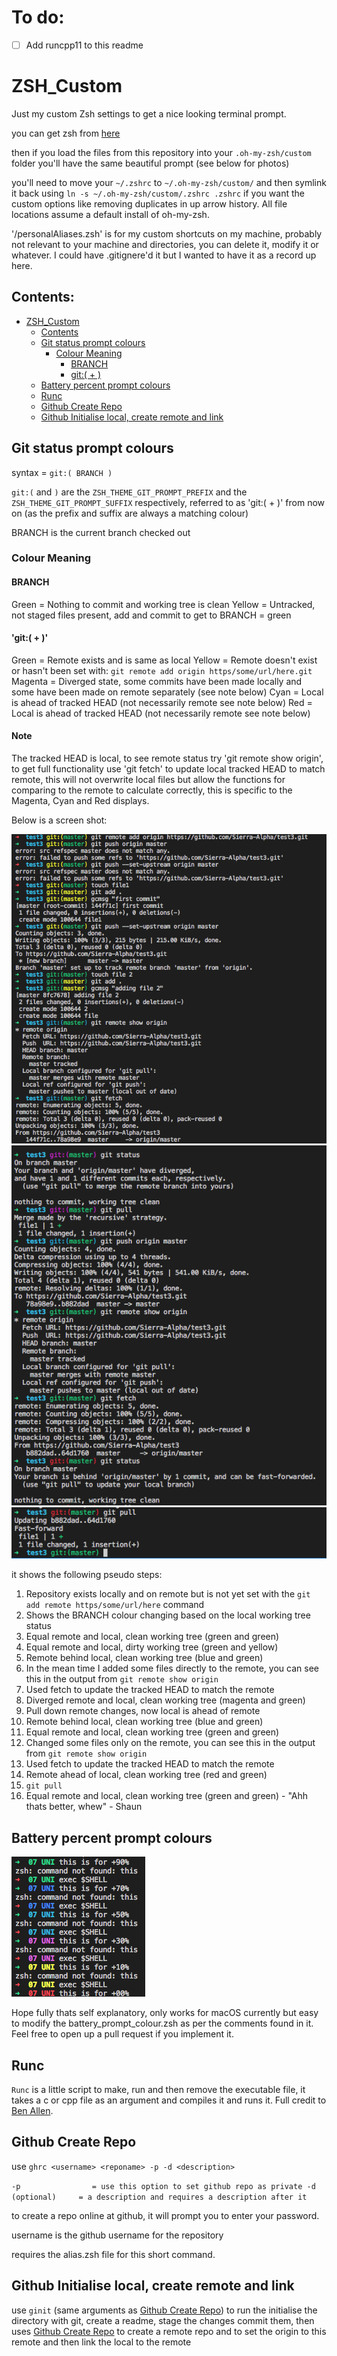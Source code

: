 # To do:

 - [ ]  Add runcpp11 to this readme

# ZSH_Custom

Just my custom Zsh settings to get a nice looking terminal prompt.

you can get zsh from [here]( https://github.com/robbyrussell/oh-my-zsh/wiki/Installing-ZSH )

then if you load the files from this repository into your `.oh-my-zsh/custom` folder you'll have the same beautiful prompt (see below for photos)

you'll need to move your `~/.zshrc` to `~/.oh-my-zsh/custom/` and then symlink it back using `ln -s ~/.oh-my-zsh/custom/.zshrc .zshrc` if you want the custom options like removing duplicates in up arrow history. All file locations assume a default install of oh-my-zsh.

'/personalAliases.zsh' is for my custom shortcuts on my machine, probably not relevant to your machine and directories, you can delete it, modify it or whatever. I could have .gitignere'd it but I wanted to have it as a record up here.


## Contents:

- [ZSH_Custom](#zsh_custom)
  * [Contents](#contents)
  * [Git status prompt colours](#git-status-prompt-colours)
    * [Colour Meaning](#colour-meaning)
      * [BRANCH](#branch)
      * [git:( + )](#git--)
  * [Battery percent prompt colours](#battery-percent-prompt-colours)
  * [Runc](#runc)
  * [Github Create Repo](#github-create-repo)
  * [Github Initialise local, create remote and link](#github-initialise-local-create-remote-and-link)

## Git status prompt colours

syntax = `git:( BRANCH )`

`git:(` and `)` are the `ZSH_THEME_GIT_PROMPT_PREFIX` and the `ZSH_THEME_GIT_PROMPT_SUFFIX` respectively, referred to as 'git:( + )' from now on (as the prefix and suffix are always a matching colour)

BRANCH is the current branch checked out

### Colour Meaning

#### BRANCH

  Green   = Nothing to commit and working tree is clean
  Yellow  = Untracked, not staged files present, add and commit to get to BRANCH = green

#### 'git:( + )'

  Green   = Remote exists and is same as local
  Yellow  = Remote doesn't exist or hasn't been set with: `git remote add origin https/some/url/here.git`
  Magenta = Diverged state, some commits have been made locally and some have been made on remote separately (see note below)
  Cyan    = Local is ahead of tracked HEAD (not necessarily remote see note below)
  Red     = Local is ahead of tracked HEAD (not necessarily remote see note below)
  
#### Note
  The tracked HEAD is local, to see remote status try 'git remote show origin', to get full functionality use 'git fetch' to    update local tracked HEAD to match remote, this will not overwrite local files but allow the functions for comparing to the remote to calculate correctly, this is specific to the Magenta, Cyan and Red displays.
  
Below is a screen shot:

![](documentation/gitPromptScreenshot1.png)
![](documentation/gitPromptScreenshot2.png)
![](documentation/gitPromptScreenshot3.png)

it shows the following pseudo steps:
  1.  Repository exists locally and on remote but is not yet set with the `git add remote https/some/url/here` command
  2.  Shows the BRANCH colour changing based on the local working tree status
  3.  Equal remote and local,      clean working tree    (green and green)
  4.  Equal remote and local,      dirty working tree    (green and yellow)
  5.  Remote behind local,         clean working tree    (blue and green)
  6.  In the mean time I added some files directly to the remote, you can see this in the output from `git remote show origin`
  7.  Used fetch to update the tracked HEAD to match the remote
  8.  Diverged remote and local,   clean working tree    (magenta and green)
  9.  Pull down remote changes, now local is ahead of remote
  10. Remote behind local,         clean working tree    (blue and green)
  11. Equal remote and local,      clean working tree    (green and green)
  12. Changed some files only on the remote,  you can see this in the output from `git remote show origin`
  13. Used fetch to update the tracked HEAD to match the remote
  14. Remote ahead of local,       clean working tree    (red and green)
  15. `git pull`
  16. Equal remote and local,      clean working tree    (green and green) - "Ahh thats better, whew" - Shaun

## Battery percent prompt colours

![](documentation/batteryPromptColour.png)

Hope fully thats self explanatory, only works for macOS currently but easy to modify the battery_prompt_colour.zsh as per the comments found in it. Feel free to open up a pull request if you implement it.

## Runc

`Runc` is a little script to make, run and then remove the executable file, it takes a c or cpp file as an argument and compiles it and runs it. Full credit to [Ben Allen](https://github.com/bballenn).

## Github Create Repo

use `ghrc <username> <reponame> -p -d <description>`

``-p                = use this option to set github repo as private
-d (optional)     = a description and requires a description after it``

to create a repo online at github, it will prompt you to enter your password.

username is the github username for the repository

requires the alias.zsh file for this short command.

## Github Initialise local, create remote and link

use `ginit` (same arguments as [Github Create Repo](#github-create-repo)) to run the initialise the directory with git, create a readme, stage the changes commit them, then uses [Github Create Repo](#github-create-repo) to create a remote repo and to set the origin to this remote and then link the local to the remote
